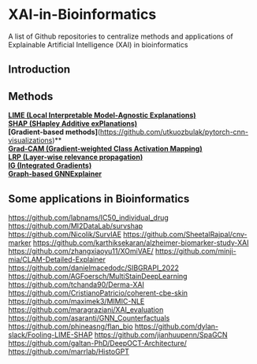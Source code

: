 # XAI-in-Bioinformatics
A list of Github repositories to centralize methods and applications of Explainable Artificial Intelligence (XAI) in bioinformatics

## Introduction 

## Methods
**[LIME (Local Interpretable Model-Agnostic Explanations)](https://github.com/marcotcr/lime)**  
**[SHAP (SHapley Additive exPlanations)](https://github.com/shap/shap)**  
**[Gradient-based methods]**(https://github.com/utkuozbulak/pytorch-cnn-visualizations)**  
**[Grad-CAM (Gradient-weighted Class Activation Mapping)](https://github.com/jacobgil/pytorch-grad-cam)**  
**[LRP (Layer-wise relevance propagation)](https://github.com/sebastian-lapuschkin/lrp_toolbox)**  
**[IG (Integrated Gradients)](https://github.com/ankurtaly/Integrated-Gradients)**  
**[Graph-based GNNExplainer](https://github.com/RexYing/gnn-model-explainer)**  

## Some applications in Bioinformatics

https://github.com/labnams/IC50_individual_drug
https://github.com/MI2DataLab/survshap 
https://github.com/Nicolik/SurvIAE 
https://github.com/SheetalRajpal/cnv-marker 
https://github.com/karthiksekaran/alzheimer-biomarker-study-XAI
https://github.com/zhangxiaoyu11/XOmiVAE/ 
https://github.com/minji-mia/CLAM-Detailed-Explainer 
https://github.com/danielmacedodc/SIBGRAPI_2022 
https://github.com/AGFoersch/MultiStainDeepLearning 
https://github.com/tchanda90/Derma-XAI 
https://github.com/CristianoPatricio/coherent-cbe-skin 
https://github.com/maximek3/MIMIC-NLE 
https://github.com/maragraziani/XAI_evaluation 
https://github.com/asaranti/GNN_Counterfactuals 
https://github.com/phineasng/flan_bio 
https://github.com/dylan-slack/Fooling-LIME-SHAP 
https://github.com/jianhuupenn/SpaGCN 
https://github.com/galtan-PhD/DeepOCT-Architecture/ 
https://github.com/marrlab/HistoGPT
